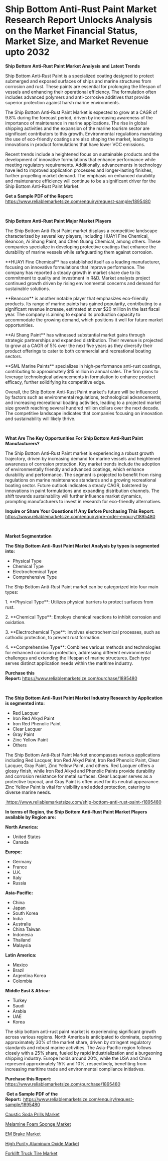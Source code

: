 <p><h1>Ship Bottom Anti-Rust Paint Market Research Report Unlocks Analysis on the Market Financial Status, Market Size, and Market Revenue upto 2032</h1></p><p><strong>Ship Bottom Anti-Rust Paint Market Analysis and Latest Trends</strong></p>
<p><p>Ship Bottom Anti-Rust Paint is a specialized coating designed to protect submerged and exposed surfaces of ships and marine structures from corrosion and rust. These paints are essential for prolonging the lifespan of vessels and enhancing their operational efficiency. The formulation often includes advanced polymers and anti-corrosive additives that provide superior protection against harsh marine environments.</p><p>The Ship Bottom Anti-Rust Paint Market is expected to grow at a CAGR of 9.8% during the forecast period, driven by increasing awareness of the importance of maintenance in marine applications. The rise in global shipping activities and the expansion of the marine tourism sector are significant contributors to this growth. Environmental regulations mandating the use of eco-friendly coatings are also shaping the market, leading to innovations in product formulations that have lower VOC emissions.</p><p>Recent trends include a heightened focus on sustainable products and the development of innovative formulations that enhance performance while meeting regulatory requirements. Additionally, advancements in technology have led to improved application processes and longer-lasting finishes, further propelling market demand. The emphasis on enhanced durability and maintenance efficiency will continue to be a significant driver for the Ship Bottom Anti-Rust Paint Market.</p></p>
<p><strong>Get a Sample PDF of the Report:&nbsp;</strong> <a href="https://www.reliablemarketsize.com/enquiry/request-sample/1895480?utm_campaign=2034&utm_medium=2&utm_source=Github&utm_content=ia&utm_term=04022025&utm_id=ship-bottom-anti-rust-paint">https://www.reliablemarketsize.com/enquiry/request-sample/1895480</a></p>
<p>&nbsp;</p>
<p><strong>Ship Bottom Anti-Rust Paint Major Market Players</strong></p>
<p><p>The Ship Bottom Anti-Rust Paint market displays a competitive landscape characterized by several key players, including HUAYI Fine Chemical, Beancon, Ai Shang Paint, and Chen Guang Chemical, among others. These companies specialize in developing protective coatings that enhance the durability of marine vessels while safeguarding them against corrosion.</p><p>**HUAYI Fine Chemical** has established itself as a leading manufacturer, focusing on innovative formulations that improve performance. The company has reported a steady growth in market share due to its commitment to quality and investment in R&D. Market analysts project continued growth driven by rising environmental concerns and demand for sustainable solutions.</p><p>**Beancon** is another notable player that emphasizes eco-friendly products. Its range of marine paints has gained popularity, contributing to a significant revenue increase, estimated at over $20 million in the last fiscal year. The company is aiming to expand its production capacity to accommodate the growing demand, which positions it well for future market opportunities.</p><p>**Ai Shang Paint** has witnessed substantial market gains through strategic partnerships and expanded distribution. Their revenue is projected to grow at a CAGR of 5% over the next five years as they diversify their product offerings to cater to both commercial and recreational boating sectors.</p><p>**SML Marine Paints** specializes in high-performance anti-rust coatings, contributing to approximately $15 million in annual sales. The firm plans to leverage technological advancements in formulation to enhance product efficacy, further solidifying its competitive edge.</p><p>Overall, the Ship Bottom Anti-Rust Paint market's future will be influenced by factors such as environmental regulations, technological advancements, and increasing recreational boating activities, leading to a projected market size growth reaching several hundred million dollars over the next decade. The competitive landscape indicates that companies focusing on innovation and sustainability will likely thrive.</p></p>
<p>&nbsp;</p>
<p><strong>What Are The Key Opportunities For Ship Bottom Anti-Rust Paint Manufacturers?</strong></p>
<p><p>The Ship Bottom Anti-Rust Paint market is experiencing a robust growth trajectory, driven by increasing demand for marine vessels and heightened awareness of corrosion protection. Key market trends include the adoption of environmentally friendly and advanced coatings, which enhance durability and performance. The segment is projected to benefit from rising regulations on marine maintenance standards and a growing recreational boating sector. Future outlook indicates a steady CAGR, bolstered by innovations in paint formulations and expanding distribution channels. The shift towards sustainability will further influence market dynamics, prompting manufacturers to invest in research for eco-friendly alternatives.</p></p>
<p><strong>Inquire or Share Your Questions If Any Before Purchasing This Report:</strong> <a href="https://www.reliablemarketsize.com/enquiry/pre-order-enquiry/1895480?utm_campaign=2034&utm_medium=2&utm_source=Github&utm_content=ia&utm_term=04022025&utm_id=ship-bottom-anti-rust-paint">https://www.reliablemarketsize.com/enquiry/pre-order-enquiry/1895480</a></p>
<p>&nbsp;</p>
<p><strong>Market Segmentation</strong></p>
<p><strong>The Ship Bottom Anti-Rust Paint Market Analysis by types is segmented into:</strong></p>
<p><ul><li>Physical Type</li><li>Chemical Type</li><li>Electrochemical Type</li><li>Comprehensive Type</li></ul></p>
<p><p>The Ship Bottom Anti-Rust Paint market can be categorized into four main types: </p><p>1. **Physical Type**: Utilizes physical barriers to protect surfaces from rust.</p><p>2. **Chemical Type**: Employs chemical reactions to inhibit corrosion and oxidation.</p><p>3. **Electrochemical Type**: Involves electrochemical processes, such as cathodic protection, to prevent rust formation.</p><p>4. **Comprehensive Type**: Combines various methods and technologies for enhanced corrosion protection, addressing different environmental challenges and extending the lifespan of marine structures. Each type serves distinct application needs within the maritime industry.</p></p>
<p><strong>Purchase this Report:&nbsp;</strong><a href="https://www.reliablemarketsize.com/purchase/1895480?utm_campaign=2034&utm_medium=2&utm_source=Github&utm_content=ia&utm_term=04022025&utm_id=ship-bottom-anti-rust-paint">https://www.reliablemarketsize.com/purchase/1895480</a></p>
<p>&nbsp;</p>
<p><strong>The Ship Bottom Anti-Rust Paint Market Industry Research by Application is segmented into:</strong></p>
<p><ul><li>Red Lacquer</li><li>Iron Red Alkyd Paint</li><li>Iron Red Phenolic Paint</li><li>Clear Lacquer</li><li>Gray Paint</li><li>Zinc Yellow Paint</li><li>Others</li></ul></p>
<p><p>The Ship Bottom Anti-Rust Paint Market encompasses various applications including Red Lacquer, Iron Red Alkyd Paint, Iron Red Phenolic Paint, Clear Lacquer, Gray Paint, Zinc Yellow Paint, and others. Red Lacquer offers a glossy finish, while Iron Red Alkyd and Phenolic Paints provide durability and corrosion resistance for metal surfaces. Clear Lacquer serves as a protective topcoat, and Gray Paint is often used for its neutral appearance. Zinc Yellow Paint is vital for visibility and added protection, catering to diverse marine needs.</p></p>
<p><a href="https://www.reliablemarketsize.com/ship-bottom-anti-rust-paint-r1895480?utm_campaign=2034&utm_medium=2&utm_source=Github&utm_content=ia&utm_term=04022025&utm_id=ship-bottom-anti-rust-paint">&nbsp;https://www.reliablemarketsize.com/ship-bottom-anti-rust-paint-r1895480</a></p>
<p><strong>In terms of Region, the Ship Bottom Anti-Rust Paint Market Players available by Region are:</strong></p>
<p>
    <p> <strong> North America: </strong>
        <ul>
            <li>United States</li>
            <li>Canada</li>
        </ul>
        </p> 
    <p> <strong> Europe: </strong>
        <ul>
            <li>Germany</li>
            <li>France</li>
            <li>U.K.</li>
            <li>Italy</li>
            <li>Russia</li>
        </ul>
        </p> 
    <p> <strong> Asia-Pacific: </strong>
        <ul>
            <li>China</li>
            <li>Japan</li>
            <li>South Korea</li>
            <li>India</li>
            <li>Australia</li>
            <li>China Taiwan</li>
            <li>Indonesia</li>
            <li>Thailand</li>
            <li>Malaysia</li>
        </ul>
        </p> 
    <p> <strong> Latin America: </strong>
        <ul>
            <li>Mexico</li>
            <li>Brazil</li>
            <li>Argentina Korea</li>
            <li>Colombia</li>
        </ul>
        </p> 
    <p> <strong> Middle East & Africa: </strong>
        <ul>
            <li>Turkey</li>
            <li>Saudi</li>
            <li>Arabia</li>
            <li>UAE</li>
            <li>Korea</li>
        </ul>
    </p>
    </p>
<p><p>The ship bottom anti-rust paint market is experiencing significant growth across various regions. North America is anticipated to dominate, capturing approximately 30% of the market share, driven by stringent regulatory standards and robust marine activities. The Asia-Pacific region follows closely with a 25% share, fueled by rapid industrialization and a burgeoning shipping industry. Europe holds around 20%, while the USA and China represent approximately 15% and 10%, respectively, benefiting from increasing maritime trade and environmental compliance initiatives.</p></p>
<p><strong>Purchase this Report: </strong><a href="https://www.reliablemarketsize.com/purchase/1895480?utm_campaign=2034&utm_medium=2&utm_source=Github&utm_content=ia&utm_term=04022025&utm_id=ship-bottom-anti-rust-paint">https://www.reliablemarketsize.com/purchase/1895480</a></p>
<p>&nbsp;<strong>Get a Sample PDF of the Report:&nbsp;&nbsp;</strong><a href="https://www.reliablemarketsize.com/enquiry/request-sample/1895480?utm_campaign=2034&utm_medium=2&utm_source=Github&utm_content=ia&utm_term=04022025&utm_id=ship-bottom-anti-rust-paint">https://www.reliablemarketsize.com/enquiry/request-sample/1895480</a></p>
<p><strong></strong></p>
<p><p><a href="https://www.linkedin.com/pulse/thorough-examination-size-dynamics-expected-growth-caustic-2d8mf?utm_campaign=2034&utm_medium=2&utm_source=Github&utm_content=ia&utm_term=04022025&utm_id=ship-bottom-anti-rust-paint">Caustic Soda Prills Market</a></p><p><a href="https://www.linkedin.com/pulse/melamine-foam-sponge-market-sizeshare-recent-development-n9p5c?utm_campaign=2034&utm_medium=2&utm_source=Github&utm_content=ia&utm_term=04022025&utm_id=ship-bottom-anti-rust-paint">Melamine Foam Sponge Market</a></p><p><a href="https://www.linkedin.com/pulse/in-depth-analysis-em-brake-market-trends-growth-acagrof-kkjke?utm_campaign=2034&utm_medium=2&utm_source=Github&utm_content=ia&utm_term=04022025&utm_id=ship-bottom-anti-rust-paint">EM Brake Market</a></p><p><a href="https://www.linkedin.com/pulse/high-purity-aluminum-oxide-market-research-report-exploring-p4zcf?utm_campaign=2034&utm_medium=2&utm_source=Github&utm_content=ia&utm_term=04022025&utm_id=ship-bottom-anti-rust-paint">High Purity Aluminum Oxide Market</a></p><p><a href="https://www.linkedin.com/pulse/market-trends-report-analyzing-forklift-truck-tire-markets-wee1e?utm_campaign=2034&utm_medium=2&utm_source=Github&utm_content=ia&utm_term=04022025&utm_id=ship-bottom-anti-rust-paint">Forklift Truck Tire Market</a></p></p>